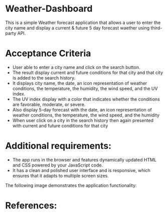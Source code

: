 # Weather-Dashboard

This is a simple Weather forecast application that allows a user to enter the city name and display a current & future 5 day forecast waether using third-party API.

# Acceptance Criteria

- User able to enter a city name and click on the search button.
- The result display current and future conditions for that city and that city is added to the search history.
- It displays city name, the date, an icon representation of weather conditions, the temperature, the humidity, the wind speed, and the UV index.
- The UV index display with a color that indicates whether the conditions are favorable, moderate, or severe. 
- Also display 5-day forecast with the date, an icon representation of weather conditions, the temperature, the wind speed, and the humidity
- When user click on a city in the search history then again presented with current and future conditions for that city

# Additional requirements:
- The app runs in the browser and features dynamically updated HTML and CSS powered by your JavaScript code.
- It has a clean and polished user interface and is responsive, which ensures that it adapts to multiple screen sizes.


The following image demonstrates the application functionality:


# References:

